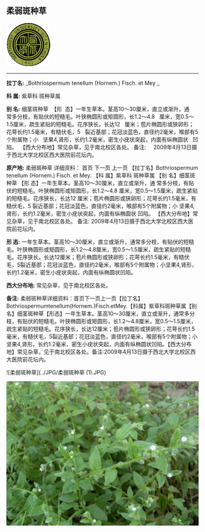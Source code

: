 ## 柔弱斑种草

![西北大学校园网络植物志](../JPG/nwu.gif)

---

**拉丁名:**  _Bothriospermum tenellum (Hornem.) Fisch. et Mey _

**科 属:** 紫草科 斑种草属

**别 名:** 细茎斑种草
 【形  态】一年生草本。茎高10～30厘米，直立或渐升，通
  常多分枝，有贴伏的短糙毛。叶狭椭圆形或矩圆形，长1.2～4.8
  厘米，宽0.5～1.5厘米，疏生紧贴的短糙毛。花序狭长，长达12
  厘米；苞片椭圆形或狭卵形；花萼长约1.5毫米，有糙伏毛，5
  裂近基部；花冠淡蓝色，直径约2毫米，喉部有5个附属物；小
  坚果4,肾形，长约1.2毫米，密生小疣状突起，内面有纵椭圆状
  凹陷。
 【西大分布地】常见杂草，见于南北校区各处。
备注:
    2009年4月13日摄于西北大学北校区西大医院前花坛内。
  　


**原产地:** 柔弱斑种草
详细资料： 首页 下一页 上一页
【拉丁名】Bothriospermum tenellum (Hornem.) Fisch. et Mey.
【科 属】紫草科 斑种草属
【别 名】细茎斑种草
【形 态】一年生草本。茎高10～30厘米，直立或渐升，通
 常多分枝，有贴伏的短糙毛。叶狭椭圆形或矩圆形，长1.2～4.8
 厘米，宽0.5～1.5厘米，疏生紧贴的短糙毛。花序狭长，长达12
 厘米；苞片椭圆形或狭卵形；花萼长约1.5毫米，有糙伏毛，5
 裂近基部；花冠淡蓝色，直径约2毫米，喉部有5个附属物；小
 坚果4,肾形，长约1.2毫米，密生小疣状突起，内面有纵椭圆状
 凹陷。
【西大分布地】常见杂草，见于南北校区各处。
备注:
 2009年4月13日摄于西北大学北校区西大医院前花坛内。
 　


**形  态:** 一年生草本。茎高10～30厘米，直立或渐升，通常多分枝，有贴伏的短糙毛。叶狭椭圆形或矩圆形，长1.2～4.8厘米，宽0.5～1.5厘米，疏生紧贴的短糙毛。花序狭长，长达12厘米；苞片椭圆形或狭卵形；花萼长约1.5毫米，有糙伏毛，5裂近基部；花冠淡蓝色，直径约2毫米，喉部有5个附属物；小坚果4,肾形，长约1.2毫米，密生小疣状突起，内面有纵椭圆状凹陷。

**西大分布地:** 常见杂草，见于南北校区各处。

**备注:** 柔弱斑种草详细资料：首页下一页上一页【拉丁名】Bothriospermumtenellum(Hornem.)Fisch.etMey.【科属】紫草科斑种草属【别名】细茎斑种草【形态】一年生草本。茎高10～30厘米，直立或渐升，通常多分枝，有贴伏的短糙毛。叶狭椭圆形或矩圆形，长1.2～4.8厘米，宽0.5～1.5厘米，疏生紧贴的短糙毛。花序狭长，长达12厘米；苞片椭圆形或狭卵形；花萼长约1.5毫米，有糙伏毛，5裂近基部；花冠淡蓝色，直径约2毫米，喉部有5个附属物；小坚果4,肾形，长约1.2毫米，密生小疣状突起，内面有纵椭圆状凹陷。【西大分布地】常见杂草，见于南北校区各处。备注:2009年4月13日摄于西北大学北校区西大医院前花坛内。　

![柔弱斑种草](../JPG/柔弱斑种草 (1).JPG) 

![柔弱斑种草](../JPG/柔弱斑种草.JPG) 

